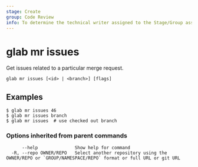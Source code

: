 ```yaml
---
stage: Create
group: Code Review
info: To determine the technical writer assigned to the Stage/Group associated with this page, see https://about.gitlab.com/handbook/product/ux/technical-writing/#assignments
---
```


<!--
This documentation is auto generated by a script.
Please do not edit this file directly, check cmd/gen-docs/docs.go.
-->

# glab mr issues

Get issues related to a particular merge request.

```plaintext
glab mr issues [<id> | <branch>] [flags]
```

## Examples

```plaintext
$ glab mr issues 46
$ glab mr issues branch
$ glab mr issues  # use checked out branch

```

### Options inherited from parent commands

```plaintext
      --help              Show help for command
  -R, --repo OWNER/REPO   Select another repository using the OWNER/REPO or `GROUP/NAMESPACE/REPO` format or full URL or git URL
```

